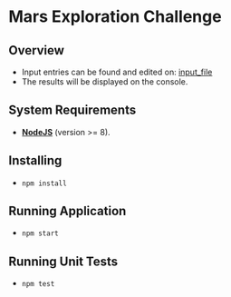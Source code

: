 # Mars Exploration Challenge

## Overview
* Input entries can be found and edited on:
[input_file](/src/doc/input.txt)
* The results will be displayed on the console.

## System Requirements
* **[NodeJS](https://nodejs.org/en/)** (version >= 8).

## Installing
* ```npm install```

## Running Application
* ```npm start```

## Running Unit Tests
* ```npm test```


